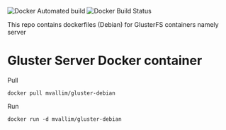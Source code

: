 ![Docker Automated build](https://img.shields.io/docker/automated/mvallim/gluster-debian)
![Docker Build Status](https://img.shields.io/docker/build/mvallim/gluster-debian)

This repo contains dockerfiles (Debian) for GlusterFS containers namely server

# Gluster Server Docker container

Pull

```console
docker pull mvallim/gluster-debian
```

Run

```console
docker run -d mvallim/gluster-debian
```
